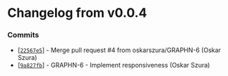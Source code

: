 # Changelog from v0.0.4
### Commits
* [[`22567e5`](http://github.com/oskarszura/graphen/commit/22567e5650463f03185cfbcf8c0b5ae5609e46d5)] - Merge pull request #4 from oskarszura/GRAPHN-6 (Oskar Szura)
* [[`9a827fb`](http://github.com/oskarszura/graphen/commit/9a827fbda0162a47dff4c14eaed69f0c34039250)] - GRAPHN-6 - Implement responsiveness (Oskar Szura)